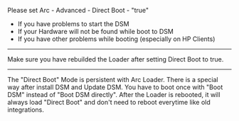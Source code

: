 Please set Arc - Advanced - Direct Boot - "true"

 - If you have problems to start the DSM
 - If your Hardware will not be found while boot to DSM
 - If you have other problems while booting (especially on HP Clients)

---

Make sure you have rebuilded the Loader after setting Direct Boot to true.

---

The "Direct Boot" Mode is persistent with Arc Loader. There is a special way after install DSM and Update DSM. You have to boot once with "Boot DSM" instead of "Boot DSM directly". After the Loader is rebooted, it will always load "Direct Boot" and don't need to reboot everytime like old integrations.